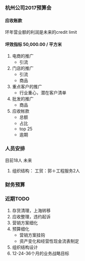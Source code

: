 ### 杭州公司2017预算会

####  应收账款

环年营业额的利润是未来的credit limit


#### 坪效指标 50,000.00 / 平方米


1. 电商的推广
    - 引流
2. 门店的推广
    - 引流
    - 商品
3. 重点客户的推广
    - 行业重心，潜在客户清单
4. 批发的推广
    - 商品
5. 应收帐款
    - 总额
    - 占比
    - top 25
    - 逾期

### 人员安排
目前18人
未来
1. 组织结构：
工贸：郭＋工程服务2人


### 财务预算


### 近期TODO
1. 存货清理，上海转移
2. 应收整理，违约起诉
3. 营销方案细化
4. 预算细化
    + 营销方案挂钩
    + 资产变化和经营性现金流表制定
5. 组织结构设计
6. 12-24-36个月的业务战略目标
